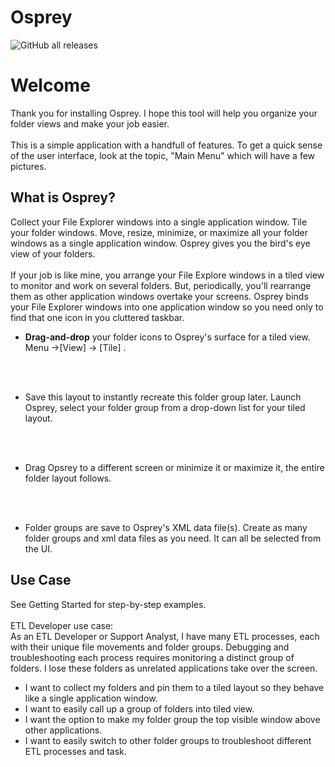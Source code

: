 # Osprey
![GitHub all releases](https://img.shields.io/github/downloads/TheCodeLessTraveled/Osprey-2.0/total?color=green)

<H1><b>Welcome</b></H1>

Thank you for installing Osprey. I hope this tool will help you organize your folder views and make your job easier. 
<br/><br/>
This is a simple application with a handfull of features. To get a quick sense of the user interface, look at the topic, "Main Menu" which will have a few pictures.

<h2>What is Osprey?</h2>

 Collect your File Explorer windows into a single application window. Tile your folder windows. Move, resize, minimize, or maximize all your folder windows as a single application window. Osprey gives you the bird's eye view of your folders.
<br/><br/> 
If your job is like mine, you arrange your File Explore windows in a tiled view to monitor and work on several folders. But, periodically, you'll rearrange them as other application windows overtake your screens. Osprey binds your File Explorer windows into one application window so you need only to find that one icon in you cluttered taskbar. 
<ul>

<li>
<b>Drag-and-drop</b> your folder icons to Osprey's surface for a tiled view. Menu ->[View] -> [Tile] .  


<br/><br/>
<li>Save this layout to instantly recreate this folder group later. Launch Osprey, select your folder group from a drop-down list for your tiled layout.

<br/><br/>
<li>
Drag Opsrey to a different screen or minimize it or maximize it, the entire folder layout follows. 

<br/><br/>
<li>
Folder groups are save to  Osprey's XML data file(s). Create as many folder groups and  xml data files as you need. It can all be selected from the UI.
</ul>

<h2>Use Case</h2>
See Getting Started for step-by-step examples.
<br/><br/>
ETL Developer use case: 
<br/>
As an ETL Developer or Support Analyst, I have many ETL processes, each with their unique file movements and folder groups. Debugging and troubleshooting each process requires monitoring a distinct group of folders. I lose these folders as unrelated applications take over the screen. 
<ul>
<li> I want to collect my folders and pin them to a tiled layout so they behave like a single application window. </li>
<li> I want to easily call up a group of folders into tiled view. </li>
<li> I want the option to make my folder group the top visible window above other applications.</li>
<li> I want to easily switch to other folder groups to troubleshoot different ETL processes and task.
</ul> 
